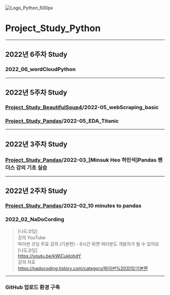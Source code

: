 ![Logo_Python_500px](https://user-images.githubusercontent.com/96277148/152209681-8c54e3dc-c6bf-4199-a859-9ff631b99c85.png)


# Project_Study_Python
---
## 2022년 6주차 Study
### 2022_06_wordCloudPython
---
## 2022년 5주차 Study
### [Project_Study_BeautifulSoup4](https://github.com/zivary/Project_Study_BeautifulSoup4)/2022-05_webScraping_basic

### [Project_Study_Pandas](https://github.com/zivary/Project_Study_Pandas)/2022-05_EDA_Titanic

---
## 2022년 3주차 Study
### [Project_Study_Pandas](https://github.com/zivary/Project_Study_Pandas)/2022-03_[Minsuk Heo 허민석]Pandas 팬더스 강의 기초 실습
---
## 2022년 2주차 Study

### [Project_Study_Pandas](https://github.com/zivary/Project_Study_Pandas)/2022-02_10 minutes to pandas

### 2022_02_NaDoCording
>[나도코딩] \
>강의 YouTube \
>파이썬 코딩 무료 강의 (기본편) - 6시간 뒤면 여러분도 개발자가 될 수 있어요 [나도코딩] \
>https://youtu.be/kWiCuklohdY \
>강의 자료 \
>https://nadocoding.tistory.com/category/파이썬%20강의/기본편

---
### GitHub 업로드 환경 구축
